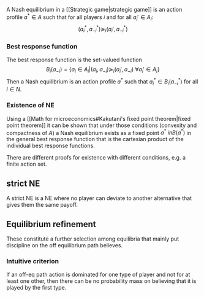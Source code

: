A Nash equilibrium in a [[Strategic game|strategic game]] is an action profile $a^* \in A$ such that for all players $i$ and for all $a_i' \in A_i$:
$$(a_i^*, a_{-i}^*) \succeq_i (a_i', a_{-i}^*)$$
### Best response function
The best response function is the set-valued function
$$B_i(a_{-i}) = \{a_i \in A_i | (a_i,a_{-i}) \succeq_i (a_i',a_{-i}) ~\forall a_i' \in A_i\}$$
Then a Nash equilibrium is an action profile $a^*$ such that $a_i^* \in B_i(a_{-i}^*)$ for all $i \in N$.

### Existence of NE
Using a [[Math for microeconomics#Kakutani's fixed point theorem|fixed point theorem]]  it can be shown that under those conditions (convexity and compactness of $A$) a Nash equilibrium exists as a fixed point $a^* \ in B(a^*)$ in the general best response function that is the cartesian product of the individual best response functions.

There are different proofs for existence with different conditions, e.g. a finite action set.


## strict NE
A strict NE is a NE where no player can deviate to another alternative that gives them the same payoff.

## Equilibrium refinement
These constitute a further selection among equilibria that mainly put discipline on the off equilibrium path believes.

### Intuitive criterion
If an off-eq path action is dominated for one type of player and not for at least one other, then there can be no probability mass on believing that it is played by the first type.